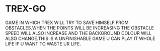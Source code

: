 # TREX-GO
GAME IN WHICH TREX WILL TRY TO SAVE HIMSELF FROM OBSTACLES.WHEN THE POINTS WILL BE INCREASING THE OBSTACLE SPEED WILL ALSO INCREASE AND THE BACKGROUND COLOUR WILL ALSO CHANGE.THIS IS A UNFINISHABLE GAME U CAN PLAY IT WHOLE LIFE IF U WANT TO WASTE UR LIFE.
